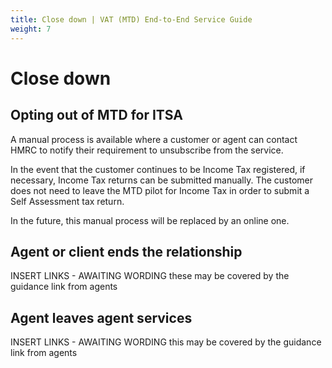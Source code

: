 ```yaml
---
title: Close down | VAT (MTD) End-to-End Service Guide
weight: 7
---
```


<!--- Section owner: MTD Programme --->

# Close down

## Opting out of MTD for ITSA

A manual process is available where a customer or agent can contact HMRC to notify their requirement to unsubscribe from the service.

In the event that the customer continues to be Income Tax registered, if necessary, Income Tax returns can be submitted manually.  The customer does not need to leave the MTD pilot for Income Tax in order to submit a Self Assessment tax return.

In the future, this manual process will be replaced by an online one.

## Agent or client ends the relationship 

INSERT LINKS - AWAITING WORDING these may be covered by the guidance link from agents

## Agent leaves agent services 

INSERT LINKS - AWAITING WORDING this may be covered by the guidance link from agents
